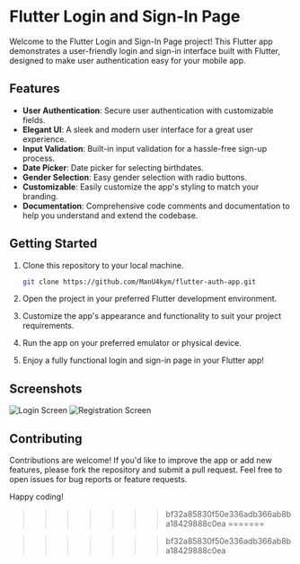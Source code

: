 

# Flutter Login and Sign-In Page

Welcome to the Flutter Login and Sign-In Page project! This Flutter app demonstrates a user-friendly login and sign-in interface built with Flutter, designed to make user authentication easy for your mobile app.

## Features

- **User Authentication**: Secure user authentication with customizable fields.
- **Elegant UI**: A sleek and modern user interface for a great user experience.
- **Input Validation**: Built-in input validation for a hassle-free sign-up process.
- **Date Picker**: Date picker for selecting birthdates.
- **Gender Selection**: Easy gender selection with radio buttons.
- **Customizable**: Easily customize the app's styling to match your branding.
- **Documentation**: Comprehensive code comments and documentation to help you understand and extend the codebase.

## Getting Started

1. Clone this repository to your local machine.

   ```bash
   git clone https://github.com/ManU4kym/flutter-auth-app.git
   ```

2. Open the project in your preferred Flutter development environment.

3. Customize the app's appearance and functionality to suit your project requirements.

4. Run the app on your preferred emulator or physical device.

5. Enjoy a fully functional login and sign-in page in your Flutter app!

## Screenshots

![Login Screen](screenshots/login_screen.png)
![Registration Screen](screenshots/registration_screen.png)

## Contributing

Contributions are welcome! If you'd like to improve the app or add new features, please fork the repository and submit a pull request. Feel free to open issues for bug reports or feature requests.


Happy coding!


>>>>>>> bf32a85830f50e336adb366ab8ba18429888c0ea
=======

>>>>>>> bf32a85830f50e336adb366ab8ba18429888c0ea
